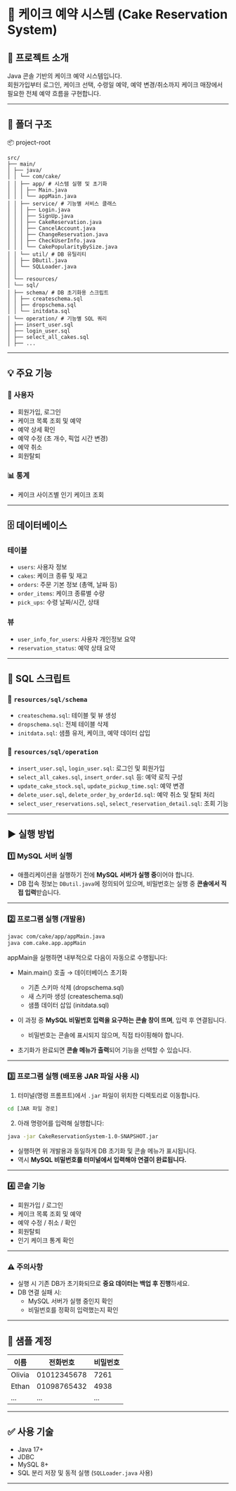 # 🎂 케이크 예약 시스템 (Cake Reservation System)

## 📌 프로젝트 소개
Java 콘솔 기반의 케이크 예약 시스템입니다.  
회원가입부터 로그인, 케이크 선택, 수령일 예약, 예약 변경/취소까지 케이크 매장에서 필요한 전체 예약 흐름을 구현합니다.

---

## 📁 폴더 구조
📦 project-root
```
src/
├── main/
│ ├── java/
│ │ └── com/cake/
│ │ ├── app/ # 시스템 실행 및 초기화
│ │ │ ├── Main.java
│ │ │ └── appMain.java
│ │ ├── service/ # 기능별 서비스 클래스
│ │ │ ├── Login.java
│ │ │ ├── SignUp.java
│ │ │ ├── CakeReservation.java
│ │ │ ├── CancelAccount.java
│ │ │ ├── ChangeReservation.java
│ │ │ ├── CheckUserInfo.java
│ │ │ └── CakePopularityBySize.java
│ │ └── util/ # DB 유틸리티
│ │ ├── DButil.java
│ │ └── SQLLoader.java
│ │
│ └── resources/
│ └── sql/
│ ├── schema/ # DB 초기화용 스크립트
│ │ ├── createschema.sql
│ │ ├── dropschema.sql
│ │ └── initdata.sql
│ └── operation/ # 기능별 SQL 쿼리
│ ├── insert_user.sql
│ ├── login_user.sql
│ ├── select_all_cakes.sql
│ ├── ...
```
---

## 💡 주요 기능

### 👤 사용자
- 회원가입, 로그인
- 케이크 목록 조회 및 예약
- 예약 상세 확인
- 예약 수정 (초 개수, 픽업 시간 변경)
- 예약 취소
- 회원탈퇴

### 📊 통계
- 케이크 사이즈별 인기 케이크 조회

---

## 🗄️ 데이터베이스

### 테이블
- `users`: 사용자 정보
- `cakes`: 케이크 종류 및 재고
- `orders`: 주문 기본 정보 (총액, 날짜 등)
- `order_items`: 케이크 종류별 수량
- `pick_ups`: 수령 날짜/시간, 상태

### 뷰
- `user_info_for_users`: 사용자 개인정보 요약
- `reservation_status`: 예약 상태 요약

---

## 🧪 SQL 스크립트

### 📂 `resources/sql/schema`
- `createschema.sql`: 테이블 및 뷰 생성
- `dropschema.sql`: 전체 테이블 삭제
- `initdata.sql`: 샘플 유저, 케이크, 예약 데이터 삽입

### 📂 `resources/sql/operation`
- `insert_user.sql`, `login_user.sql`: 로그인 및 회원가입
- `select_all_cakes.sql`, `insert_order.sql` 등: 예약 로직 구성
- `update_cake_stock.sql`, `update_pickup_time.sql`: 예약 변경
- `delete_user.sql`, `delete_order_by_orderId.sql`: 예약 취소 및 탈퇴 처리
- `select_user_reservations.sql`, `select_reservation_detail.sql`: 조회 기능

---

## ▶️ 실행 방법

### 1️⃣ MySQL 서버 실행

- 애플리케이션을 실행하기 전에 **MySQL 서버가 실행 중**이어야 합니다.
- DB 접속 정보는 `DButil.java`에 정의되어 있으며, 비밀번호는 실행 중 **콘솔에서 직접 입력**받습니다.

---

### 2️⃣ 프로그램 실행 (개발용)

```bash
javac com/cake/app/appMain.java
java com.cake.app.appMain
```

appMain을 실행하면 내부적으로 다음이 자동으로 수행됩니다:

- Main.main() 호출 → 데이터베이스 초기화  
  - 기존 스키마 삭제 (dropschema.sql)  
  - 새 스키마 생성 (createschema.sql)  
  - 샘플 데이터 삽입 (initdata.sql)  

- 이 과정 중 **MySQL 비밀번호 입력을 요구하는 콘솔 창이 뜨며**, 입력 후 연결됩니다.  
  - 비밀번호는 콘솔에 표시되지 않으며, 직접 타이핑해야 합니다.  

- 초기화가 완료되면 **콘솔 메뉴가 출력**되어 기능을 선택할 수 있습니다.

---

### 3️⃣ 프로그램 실행 (배포용 JAR 파일 사용 시)

1. 터미널(명령 프롬프트)에서 `.jar` 파일이 위치한 디렉토리로 이동합니다.

```bash
cd [JAR 파일 경로]
```

2. 아래 명령어를 입력해 실행합니다:

```bash
java -jar CakeReservationSystem-1.0-SNAPSHOT.jar
```

- 실행하면 위 개발용과 동일하게 DB 초기화 및 콘솔 메뉴가 표시됩니다.
- 역시 **MySQL 비밀번호를 터미널에서 입력해야 연결이 완료됩니다.**

---

### 4️⃣ 콘솔 기능

- 회원가입 / 로그인  
- 케이크 목록 조회 및 예약  
- 예약 수정 / 취소 / 확인  
- 회원탈퇴  
- 인기 케이크 통계 확인  

---

### ⚠️ 주의사항

- 실행 시 기존 DB가 초기화되므로 **중요 데이터는 백업 후 진행**하세요.  
- DB 연결 실패 시:
  - MySQL 서버가 실행 중인지 확인
  - 비밀번호를 정확히 입력했는지 확인

---

## 🔐 샘플 계정

| 이름 | 전화번호 | 비밀번호 |
|------|----------|-----------|
| Olivia | 01012345678 | 7261 |
| Ethan | 01098765432 | 4938 |
| ... | ... | ... |

---

## ✅ 사용 기술

- Java 17+
- JDBC
- MySQL 8+
- SQL 분리 저장 및 동적 실행 (`SQLLoader.java` 사용)

---
